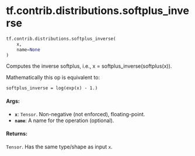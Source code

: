 <div itemscope itemtype="http://developers.google.com/ReferenceObject">
<meta itemprop="name" content="tf.contrib.distributions.softplus_inverse" />
<meta itemprop="path" content="Stable" />
</div>

# tf.contrib.distributions.softplus_inverse

``` python
tf.contrib.distributions.softplus_inverse(
    x,
    name=None
)
```

Computes the inverse softplus, i.e., x = softplus_inverse(softplus(x)).

Mathematically this op is equivalent to:

```none
softplus_inverse = log(exp(x) - 1.)
```

#### Args:

* <b>`x`</b>: `Tensor`. Non-negative (not enforced), floating-point.
* <b>`name`</b>: A name for the operation (optional).


#### Returns:

`Tensor`. Has the same type/shape as input `x`.